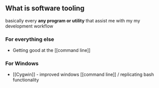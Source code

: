 ## What is software tooling

basically every **any program or utility** that assist me with my my development workflow 

### For everything else
- Getting good at the [[command line]]

### For Windows
- [[Cygwin]] - improved windows [[command line]] / replicating bash functionality


